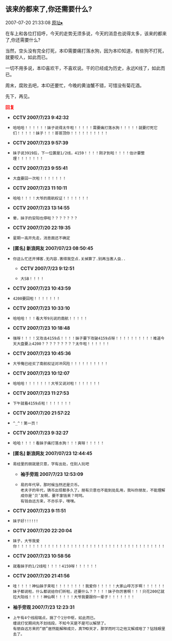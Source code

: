 ## 该来的都来了,你还需要什么?
2007-07-20 21:33:08
[原址▸](http://www.fxgan.com/chan_time/2007_07_12/618.htm)



 在车上和各位打招呼，今天的走势无须多说，今天的消息也说得太多，该来的都来了,你还需要什么?


 


 当然，空头没有完全打死，本ID需要痛打落水狗，因为本ID知道，有些狗不打死，就要咬人，如此而已。


 


 一切不用多说，本ID喜欢干，不喜欢说。干的已经成为历史，永远K线了，如此而已。


 


 周末，腐败去吧，本ID还要忙，今晚的黄油蟹不错，可惜没有菊花酒。


 


 先下，再见。





<font color='red'>**回复**</font>


- **CCTV 2007/7/23 9:42:32**
- ```
  哈哈哈！！！！！！妹子说得太牛啦！！！！！需要痛打落水狗！！！！！就要打死它们！！！！！妹子！！！哥哥顶你！！！！！！！！！！
  ```
- **CCTV 2007/7/23 9:57:39**
- ```
  妹子说3919后，下一位置是1/2线，4159！！！！刚才到啦！！！！估计要整理！！！！！！！
  ```
- **CCTV 2007/7/23 9:55:41**
- ```
  大盘要回一次啦！！！！！！！
  ```
- **CCTV 2007/7/23 11:10:11**
- ```
  哈哈！！！！大爷的南航权证！！！！！！！
  ```
- **CCTV 2007/7/23 13:14:55**
- ```
  晕，妹子的安阳也停啦？？？？？？？
  ```
- **CCTV 2007/7/20 22:19:35**
- ```
  星期一高开先走，消息面还不确定
  ```
- **[匿名] 新浪网友  2007/07/23 08:50:45**
- ```
  你这么忙还开博客.无内容.害得我空点.关掉算了.别再当害人虫.. 
  ```
   - **CCTV 2007/7/23 9:12:51**
   - ```
     大SB！！！！
     ```
- **CCTV 2007/7/23 10:43:59**
- ```
  4200要回啦！！！！！！！
  ```
- **CCTV 2007/7/23 10:33:10**
- ```
  哈哈哈！！！看大爷9元说的南航！！！！！
  ```
- **CCTV 2007/7/23 10:18:48**
- ```
  强呀！！！！又攻击4159点！！！！妹子要下攻破4159点呀！！！！！！！！！！难道今天大盘要上4200？？？？？？？？？太牛啦！！！！！！
  ```
- **CCTV 2007/7/23 10:45:36**
- ```
  大爷俺已经买了南航权证对冲风险！！！！！！！！！！
  ```
- **CCTV 2007/7/23 10:12:07**
- ```
  哈哈哈！！！！！！！大爷又说对啦！！！！！！！
  ```
- **CCTV 2007/7/23 11:27:53**
- ```
  下午就看4159点啦！！！！！！！
  ```
- **CCTV 2007/7/20 21:57:22**
- ```
  ^_^！第一页！
  ```
- **CCTV 2007/7/23 9:32:27**
- ```
  哈哈！！！！看妹子痛打落水狗！！！爽呀！！！！！
  ```
- **[匿名] 新浪网友  2007/07/23 12:44:45**
- ```
  易经里的朋就是贝意，字有出处，任别人玩吧 
  ```
   - **袖手旁观 2007/7/23 12:53:09**
   - ```
     易的年代早，那时候当然还是贝币。
     老夫子的年代，铸币出现都多久了。朋有贝意也不能到处乱用，我叫你朋友，不能理解成你是‘贝’友啊，要不拿钱来？呵呵。
     有钱自远方来，不亦乐乎，嘿嘿。
     ```
- **CCTV 2007/7/23 9:11:51**
- ```
  妹子好!!!!!!
  ```
- **CCTV 2007/7/20 22:20:04**
- ```
  妹子，大爷我爱你！！！！！！！！！！！！！！！！！！！！！！！！！！！！！！！！！！！！！！！！！！！！！！！！！！！！！！！！！！！！！！！！！！！！！！！！！！！！！！！！
  ```
- **CCTV 2007/7/23 10:58:56**
- ```
  就看妹子的1/2线啦！！！！4159呀！！！！！！
  ```
- **CCTV 2007/7/20 21:41:56**
- ```
  哇！！！！神仙妹子来啦！！！！！！！！我爱你！！！！！大家山呼万岁啊！！！！！！妹子都说啦，什么都说给你们听啦，还要什么？？！！！妹子你厉害啊！！！只花200亿就拉大阳线！！！！神仙啊！！！！！大爷我要跟你一辈子！！！！！！！
  ```
- **袖手旁观 2007/7/23 12:23:31**
- ```
  上午有4个线段端点，搞了个1分中枢，如此而已。
  缠说打仗期间先不划线段，不知今天是不是可以解禁了。
  有朋自远方来的“朋”居然能解释成贝，真TMD天才，那学而时习之他又解成啥了？钻钱眼里去了。
  ```
